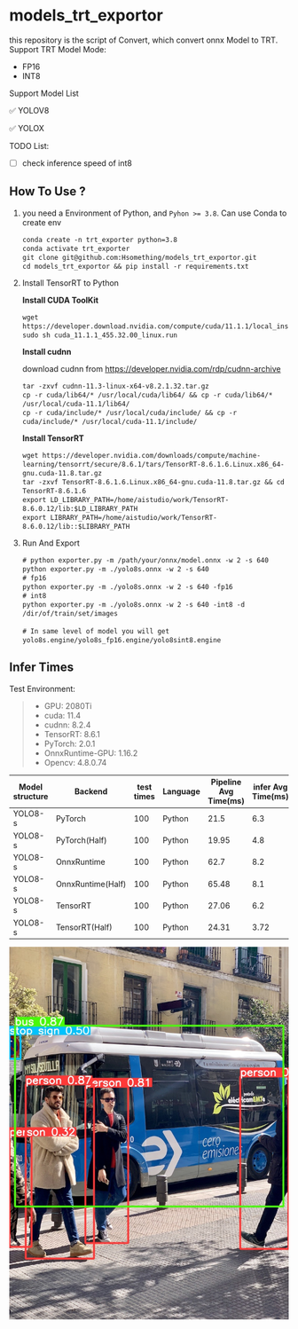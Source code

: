 # models_trt_exportor

this repository is the script of Convert, which convert onnx Model to TRT. Support TRT Model Mode:

- FP16
- INT8

 Support Model List

   :white_check_mark:  YOLOV8

   :white_check_mark:  YOLOX

TODO List:

- [ ] check inference speed of int8

## How To Use ?

1. you need a Environment of Python, and `Pyhon >= 3.8`. Can use Conda to create env

    ```shell
    conda create -n trt_exporter python=3.8
    conda activate trt_exporter
    git clone git@github.com:Hsomething/models_trt_exportor.git
    cd models_trt_exportor && pip install -r requirements.txt
    ```

    

2. Install TensorRT to Python
   
   **Install CUDA ToolKit**
   
   ```shell
   wget https://developer.download.nvidia.com/compute/cuda/11.1.1/local_installers/cuda_11.1.1_455.32.00_linux.run
   sudo sh cuda_11.1.1_455.32.00_linux.run
   ```
   
   **Install cudnn**
   
   download cudnn from   https://developer.nvidia.com/rdp/cudnn-archive

   ```shell
   tar -zxvf cudnn-11.3-linux-x64-v8.2.1.32.tar.gz
   cp -r cuda/lib64/* /usr/local/cuda/lib64/ && cp -r cuda/lib64/* /usr/local/cuda-11.1/lib64/
   cp -r cuda/include/* /usr/local/cuda/include/ && cp -r cuda/include/* /usr/local/cuda-11.1/include/
   ```
   
   **Install TensorRT**
   
   ```shell
   wget https://developer.nvidia.com/downloads/compute/machine-learning/tensorrt/secure/8.6.1/tars/TensorRT-8.6.1.6.Linux.x86_64-gnu.cuda-11.8.tar.gz
   tar -zxvf TensorRT-8.6.1.6.Linux.x86_64-gnu.cuda-11.8.tar.gz && cd TensorRT-8.6.1.6
   export LD_LIBRARY_PATH=/home/aistudio/work/TensorRT-8.6.0.12/lib:$LD_LIBRARY_PATH
   export LIBRARY_PATH=/home/aistudio/work/TensorRT-8.6.0.12/lib::$LIBRARY_PATH
   ```
   

3. Run And Export

    ```shell
    # python exporter.py -m /path/your/onnx/model.onnx -w 2 -s 640 
    python exporter.py -m ./yolo8s.onnx -w 2 -s 640 
    # fp16
    python exporter.py -m ./yolo8s.onnx -w 2 -s 640 -fp16
    # int8
    python exporter.py -m ./yolo8s.onnx -w 2 -s 640 -int8 -d /dir/of/train/set/images
    
    # In same level of model you will get yolo8s.engine/yolo8s_fp16.engine/yolo8sint8.engine
    ```

    

## Infer Times

   Test Environment:
   > - GPU: 2080Ti
   > - cuda: 11.4
   > - cudnn: 8.2.4
   > - TensorRT: 8.6.1
   > - PyTorch: 2.0.1
   > - OnnxRuntime-GPU: 1.16.2
   > - Opencv: 4.8.0.74

| Model structure | Backend           | test times | Language | Pipeline Avg Time(ms) | infer Avg Time(ms) |
| --------------- | ----------------- | ---------- | -------- | --------------------- | ------------------ |
| YOLO8-s         | PyTorch           | 100        | Python   | 21.5                  | 6.3                |
| YOLO8-s         | PyTorch(Half)     | 100        | Python   | 19.95                 | 4.8                |
| YOLO8-s         | OnnxRuntime       | 100        | Python   | 62.7                  | 8.2                |
| YOLO8-s         | OnnxRuntime(Half) | 100        | Python   | 65.48                 | 8.1                |
| YOLO8-s         | TensorRT          | 100        | Python   | 27.06                 | 6.2                |
| YOLO8-s         | TensorRT(Half)    | 100        | Python   | 24.31                 | 3.72               |

![result](bus_ret.jpg)


